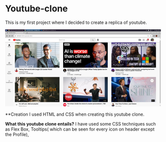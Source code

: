# Youtube-clone

This is my first project where I decided to create a replica of youtube.

![Picture of my Youtube Clone](image.png)

**Creation
I used HTML and CSS when creating this youtube clone.

**What this youtube clone entails?**
I have used some CSS techniques such as Flex Box, Tooltips( which can be seen for every icon on header except the Profile),
